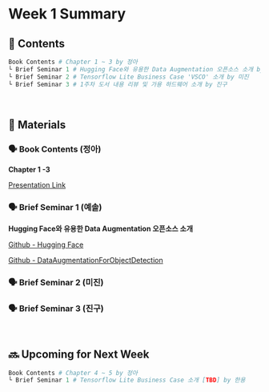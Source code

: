 # Week 1 Summary



## 💬 Contents

```python
Book Contents # Chapter 1 ~ 3 by 정아
└ Brief Seminar 1 # Hugging Face와 유용한 Data Augmentation 오픈소스 소개 by 예솔
└ Brief Seminar 2 # Tensorflow Lite Business Case 'VSCO' 소개 by 미진
└ Brief Seminar 3 # 1주차 도서 내용 리뷰 및 가용 하드웨어 소개 by 진구
```

<br/>

## 📝 Materials

### 🗣 Book Contents (정아)
**Chapter 1 -3**

[Presentation Link](https://github.com/TinyML-Study/TinyML-Study/blob/master/week-1/materials/tinyml-week1-book-contents-by-arie.pdf)

### 🗣 Brief Seminar 1 (예솔)

**Hugging Face와 유용한 Data Augmentation 오픈소스 소개**

[Github - Hugging Face](https://github.com/huggingface) <br/>

[Github - DataAugmentationForObjectDetection](https://github.com/Paperspace/DataAugmentationForObjectDetection)



### 🗣 Brief Seminar 2 (미진)

### 🗣 Brief Seminar 3 (진구)

<br/>

## 🔜 Upcoming for Next Week

```python
Book Contents # Chapter 4 ~ 5 by 정아
└ Brief Seminar 1 # Tensorflow Lite Business Case 소개 [TBD] by 한용
```
